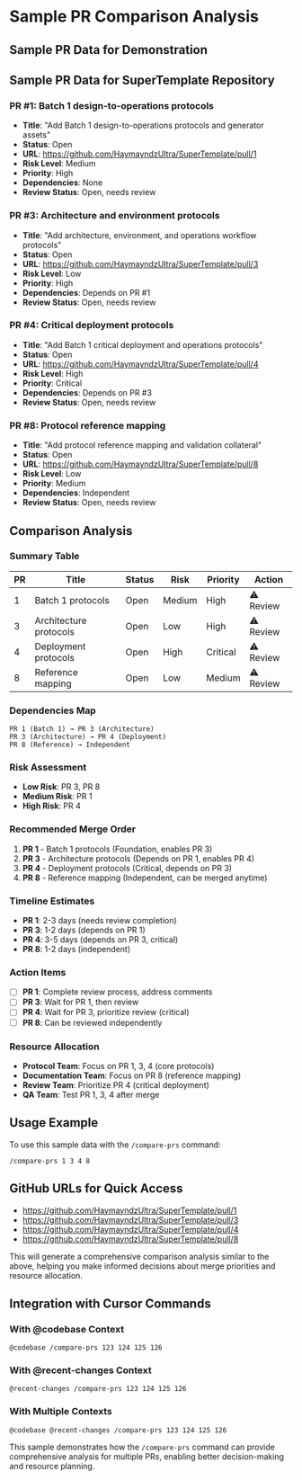 # Sample PR Comparison Analysis

## Sample PR Data for Demonstration

## Sample PR Data for SuperTemplate Repository

### PR #1: Batch 1 design-to-operations protocols
- **Title**: "Add Batch 1 design-to-operations protocols and generator assets"
- **Status**: Open
- **URL**: https://github.com/HaymayndzUltra/SuperTemplate/pull/1
- **Risk Level**: Medium
- **Priority**: High
- **Dependencies**: None
- **Review Status**: Open, needs review

### PR #3: Architecture and environment protocols
- **Title**: "Add architecture, environment, and operations workflow protocols"
- **Status**: Open
- **URL**: https://github.com/HaymayndzUltra/SuperTemplate/pull/3
- **Risk Level**: Low
- **Priority**: High
- **Dependencies**: Depends on PR #1
- **Review Status**: Open, needs review

### PR #4: Critical deployment protocols
- **Title**: "Add Batch 1 critical deployment and operations protocols"
- **Status**: Open
- **URL**: https://github.com/HaymayndzUltra/SuperTemplate/pull/4
- **Risk Level**: High
- **Priority**: Critical
- **Dependencies**: Depends on PR #3
- **Review Status**: Open, needs review

### PR #8: Protocol reference mapping
- **Title**: "Add protocol reference mapping and validation collateral"
- **Status**: Open
- **URL**: https://github.com/HaymayndzUltra/SuperTemplate/pull/8
- **Risk Level**: Low
- **Priority**: Medium
- **Dependencies**: Independent
- **Review Status**: Open, needs review

## Comparison Analysis

### Summary Table
| PR | Title | Status | Risk | Priority | Action |
|----|-------|--------|------|----------|--------|
| 1 | Batch 1 protocols | Open | Medium | High | ⚠️ Review |
| 3 | Architecture protocols | Open | Low | High | ⚠️ Review |
| 4 | Deployment protocols | Open | High | Critical | ⚠️ Review |
| 8 | Reference mapping | Open | Low | Medium | ⚠️ Review |

### Dependencies Map
```
PR 1 (Batch 1) → PR 3 (Architecture)
PR 3 (Architecture) → PR 4 (Deployment)
PR 8 (Reference) → Independent
```

### Risk Assessment
- **Low Risk**: PR 3, PR 8
- **Medium Risk**: PR 1
- **High Risk**: PR 4

### Recommended Merge Order
1. **PR 1** - Batch 1 protocols (Foundation, enables PR 3)
2. **PR 3** - Architecture protocols (Depends on PR 1, enables PR 4)
3. **PR 4** - Deployment protocols (Critical, depends on PR 3)
4. **PR 8** - Reference mapping (Independent, can be merged anytime)

### Timeline Estimates
- **PR 1**: 2-3 days (needs review completion)
- **PR 3**: 1-2 days (depends on PR 1)
- **PR 4**: 3-5 days (depends on PR 3, critical)
- **PR 8**: 1-2 days (independent)

### Action Items
- [ ] **PR 1**: Complete review process, address comments
- [ ] **PR 3**: Wait for PR 1, then review
- [ ] **PR 4**: Wait for PR 3, prioritize review (critical)
- [ ] **PR 8**: Can be reviewed independently

### Resource Allocation
- **Protocol Team**: Focus on PR 1, 3, 4 (core protocols)
- **Documentation Team**: Focus on PR 8 (reference mapping)
- **Review Team**: Prioritize PR 4 (critical deployment)
- **QA Team**: Test PR 1, 3, 4 after merge

## Usage Example

To use this sample data with the `/compare-prs` command:

```
/compare-prs 1 3 4 8
```

## GitHub URLs for Quick Access
- https://github.com/HaymayndzUltra/SuperTemplate/pull/1
- https://github.com/HaymayndzUltra/SuperTemplate/pull/3
- https://github.com/HaymayndzUltra/SuperTemplate/pull/4
- https://github.com/HaymayndzUltra/SuperTemplate/pull/8

This will generate a comprehensive comparison analysis similar to the above, helping you make informed decisions about merge priorities and resource allocation.

## Integration with Cursor Commands

### With @codebase Context
```
@codebase /compare-prs 123 124 125 126
```

### With @recent-changes Context
```
@recent-changes /compare-prs 123 124 125 126
```

### With Multiple Contexts
```
@codebase @recent-changes /compare-prs 123 124 125 126
```

This sample demonstrates how the `/compare-prs` command can provide comprehensive analysis for multiple PRs, enabling better decision-making and resource planning.
